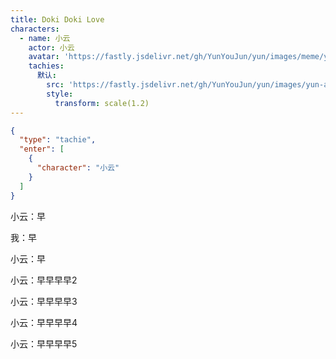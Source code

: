 ```yaml
---
title: Doki Doki Love
characters:
  - name: 小云
    actor: 小云
    avatar: 'https://fastly.jsdelivr.net/gh/YunYouJun/yun/images/meme/yun-good-alpha-compressed.png'
    tachies:
      默认:
        src: 'https://fastly.jsdelivr.net/gh/YunYouJun/yun/images/yun-alpha-compressed.webp'
        style:
          transform: scale(1.2)
---
```


```json
{
  "type": "tachie",
  "enter": [
    {
      "character": "小云"
    }
  ]
}
```

小云：早

我：早

小云：早

小云：早早早早2

小云：早早早早3

小云：早早早早4

小云：早早早早5
